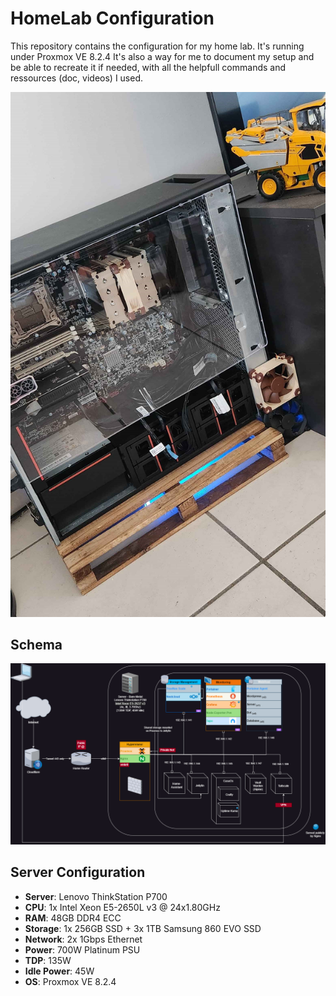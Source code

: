 # HomeLab Configuration

This repository contains the configuration for my home lab. It's running under Proxmox VE 8.2.4
It's also a way for me to document my setup and be able to recreate it if needed, with all the helpfull commands and ressources (doc, videos) I used.

![HomeLab](res/homelab.jpg)

## Schema

![HomeLab Schema](res/HomeLab.drawio.png)

## Server Configuration

- **Server**: Lenovo ThinkStation P700
- **CPU**: 1x Intel Xeon E5-2650L v3 @ 24x1.80GHz
- **RAM**: 48GB DDR4 ECC
- **Storage**: 1x 256GB SSD + 3x 1TB Samsung 860 EVO SSD
- **Network**: 2x 1Gbps Ethernet
- **Power**: 700W Platinum PSU
- **TDP**: 135W
- **Idle Power**: 45W
- **OS**: Proxmox VE 8.2.4
